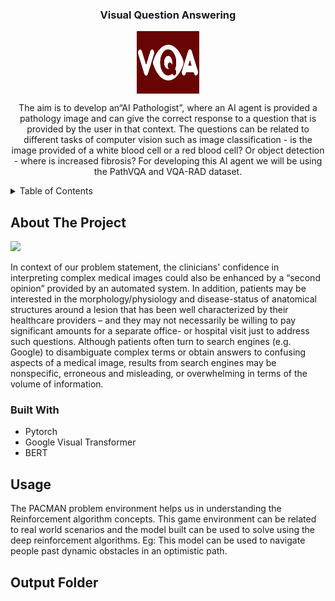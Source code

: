 <!-- # pacman-ai-dqn -->
<!-- ![image](https://user-images.githubusercontent.com/72292326/136656848-46fae12a-8f70-401e-976a-0483806231b0.png) -->

<div align="center">
  <h3 align="center">Visual Question Answering</h3>
  <img align="center" src= "https://github.com/rishysp/Visual-Question-Answering/blob/main/logo.png" alt="Logo" width="100" height="100">
  <p align="center">
    The aim is to develop an“AI Pathologist”, where an AI agent is provided a pathology image and can give the correct response to a question that is provided by the user in that context. The questions can be related to different tasks of computer vision such as image classification - is the image provided of a white blood cell or a red blood cell? Or object detection - where is increased fibrosis? For developing this AI agent we will be using the PathVQA and VQA-RAD dataset.
  </p>
</div>



<!-- TABLE OF CONTENTS -->
<details>
  <summary>Table of Contents</summary>
  <ol>
    <li>
      <a href="#about-the-project">About The Project</a>
      <ul>
        <li><a href="#built-with">Built With</a></li>
      </ul>
    </li>
    <li><a href="#usage">Usage</a></li>
  </ol>
</details>



<!-- ABOUT THE PROJECT -->
## About The Project

<img src=https://user-images.githubusercontent.com/72292326/162111031-b8da3bd1-2e39-4bab-9c2d-a37c25214abf.png />

In context of our problem statement, the clinicians' confidence in interpreting complex medical images could also be enhanced by a “second opinion” provided by an automated system. In addition, patients may be interested in the morphology/physiology and disease-status of anatomical structures around a lesion that has been well characterized by their healthcare providers – and they may not necessarily be willing to pay significant amounts for a separate office- or hospital visit just to address such questions. Although patients often turn to search engines (e.g. Google) to disambiguate complex terms or obtain answers to confusing aspects of a medical image, results from search engines may be nonspecific, erroneous and misleading, or overwhelming in terms of the volume of information.




### Built With

* Pytorch
* Google Visual Transformer
* BERT




<!-- USAGE EXAMPLES -->
## Usage

The PACMAN problem environment helps us in understanding the Reinforcement algorithm concepts. This game environment can be related to real world scenarios and the model built can be used to solve using the deep reinforcement algorithms.
Eg: This model can be used to navigate people past dynamic obstacles in an optimistic path.



## Output Folder


